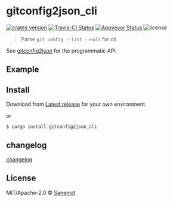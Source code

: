 # gitconfig2json_cli

[![crates version][crates-image]][crates-url] [![Travis-CI Status][travis-image]][travis-url] [![Appveyor Status][appveyor-image]][appveyor-url] ![license][license-image]

> Parse `git config --list --null` for cli

See [gitconfig2json](https://github.com/packsaddle/rust-gitconfig2json) for the programmatic API.

## Example


## Install

Download from [Latest release](https://github.com/packsaddle/rust-gitconfig2json_cli/releases/latest) for your own environment.

or

```
$ cargo install gitconfig2json_cli
```

## changelog

[changelog](./changelog.md)

## License

MIT/Apache-2.0 © [Sanemat](sane.jp)

[travis-url]: https://travis-ci.org/packsaddle/gitconfig2json_cli
[travis-image]: https://img.shields.io/travis/packsaddle/gitconfig2json_cli/master.svg?style=flat-square&label=travis
[appveyor-url]: https://ci.appveyor.com/project/packsaddle/gitconfig2json-cli/branch/master
[appveyor-image]: https://img.shields.io/appveyor/ci/packsaddle/gitconfig2json-cli/master.svg?style=flat-square&label=appveyor
[crates-url]: https://crates.io/crates/gitconfig2json_cli
[crates-image]: https://img.shields.io/crates/v/gitconfig2json_cli.svg?style=flat-square
[license-image]: https://img.shields.io/crates/l/gitconfig2json_cli.svg?style=flat-square
